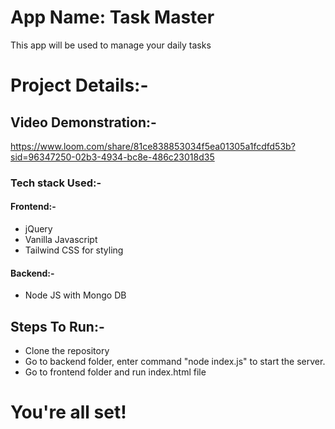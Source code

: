 # App Name: Task Master 
This app will be used to manage your daily tasks


# Project Details:-
## Video Demonstration:- 

https://www.loom.com/share/81ce838853034f5ea01305a1fcdfd53b?sid=96347250-02b3-4934-bc8e-486c23018d35

### Tech stack Used:-

#### Frontend:-

- jQuery
- Vanilla Javascript
- Tailwind CSS for styling

#### Backend:-
- Node JS with Mongo DB


## Steps To Run:-

- Clone the repository
- Go to backend folder, enter command "node index.js" to start the server.
- Go to frontend folder and run index.html file


# You're all set!